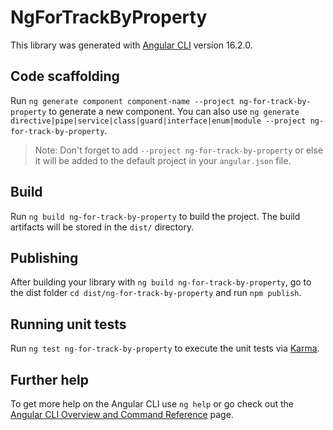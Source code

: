# NgForTrackByProperty

This library was generated with [Angular CLI](https://github.com/angular/angular-cli) version 16.2.0.

## Code scaffolding

Run `ng generate component component-name --project ng-for-track-by-property` to generate a new component. You can also use `ng generate directive|pipe|service|class|guard|interface|enum|module --project ng-for-track-by-property`.
> Note: Don't forget to add `--project ng-for-track-by-property` or else it will be added to the default project in your `angular.json` file. 

## Build

Run `ng build ng-for-track-by-property` to build the project. The build artifacts will be stored in the `dist/` directory.

## Publishing

After building your library with `ng build ng-for-track-by-property`, go to the dist folder `cd dist/ng-for-track-by-property` and run `npm publish`.

## Running unit tests

Run `ng test ng-for-track-by-property` to execute the unit tests via [Karma](https://karma-runner.github.io).

## Further help

To get more help on the Angular CLI use `ng help` or go check out the [Angular CLI Overview and Command Reference](https://angular.io/cli) page.
